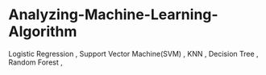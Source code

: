 # Analyzing-Machine-Learning-Algorithm

Logistic Regression ,
Support Vector Machine(SVM) ,
KNN ,
Decision Tree ,
Random Forest ,

